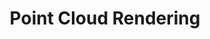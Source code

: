 ---
layout: page
title: Point Cloud Rendering
description: The visualization of a point cloud model and a hillside tourist bridge in SketchUp and visualization rendering in Enscape 3D.
img: assets/img/point_cloud_render.png
redirect: https://www.instagram.com/zaland3d/?hl=en
importance: 3
category: fun
---